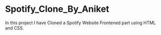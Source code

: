 # Spotify_Clone_By_Aniket
In this project I have Cloned a Spotify Website Frontened part using HTML and CSS.
